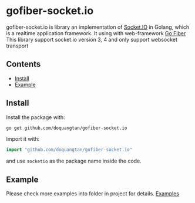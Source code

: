 # gofiber-socket.io

gofiber-socket.io is library an implementation of [Socket.IO](http://socket.io) in Golang, which is a realtime application framework.
It using with web-framework [Go Fiber](https://gofiber.io)
This library support socket.io version 3, 4 and only support websocket transport

## Contents

- [Install](#install)
- [Example](#example)

## Install

Install the package with:

```bash
go get github.com/doquangtan/gofiber-socket.io
```

Import it with:

```go
import "github.com/doquangtan/gofiber-socket.io"
```

and use `socketio` as the package name inside the code.

## Example

Please check more examples into folder in project for details. [Examples](https://github.com/doquangtan/gofiber-socket.io/tree/main/example)
